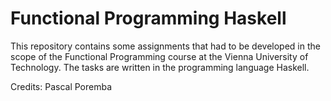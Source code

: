 # Functional Programming Haskell

This repository contains some assignments that had to be developed in the scope of the Functional Programming course at the Vienna University of Technology. The tasks are written in the programming language Haskell.

Credits: Pascal Poremba
